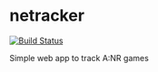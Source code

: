 netracker
=========

[![Build Status](https://travis-ci.org/netracker/netracker.png?branch=master)](https://travis-ci.org/netracker/netracker)

Simple web app to track A:NR games
